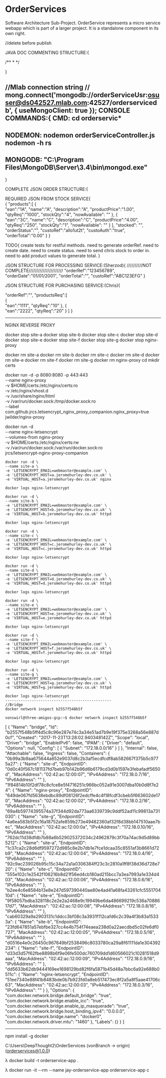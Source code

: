 # OrderServices
Software Architecture Sub-Project. OrderService represents a micro service webapp which is part of a larger project. It is a standalone component in its own right.

//delete before publish

JAVA DOC COMMENTING STRUCTURE:{

/**
 *
 */
 
}

//Mlab connection string
// mong.connect('mongodb://orderServiceUsr:osuser@ds042527.mlab.com:42527/orderservicedb', { useMongoClient: true });
CONSOLE COMMANDS:{
CMD:
cd orderservic*
----------------------------------
NODEMON:
nodemon orderServiceController.js
nodemon -h
rs
----------------------------------
MONGODB:
"C:\Program Files\MongoDB\Server\3.4\bin\mongod.exe"
----------------------------------
}


COMPLETE JSON ORDER STRUCTURE:{  


REQUIRED JSON FROM STOCK SERVICE{  
  {
	"products":[
      {  
         "ean":"1A",
         "name":"A",
         "description":"A",
         "productPrice":"1.00",
         "qtyReq":"1000",
         "stockQty":"4",
         "nowAvailable": ""
      },
      {  
         "ean":"3C",
         "name":"C",
         "description":"C",
         "productPrice":"4.00",
         "qtyReq":"250",
         "stockQty":"1",
         "nowAvailable": ""
      }
   ],
   "stocked": "",
   "orderStatus":"",
   "custoRef":"allo1ut2t",
   "custoAuth":"true",
   "orderTotal":"0.00"
}
}


TODO{
create tests for restful methods.
need to generate orderRef.
need to create date.
need to create status.
need to send chris stock to order in.
need to add product values to generate total.
}


JSON STRUCTURE FOR PROCESSING SERVICE:(Sherzod){
//////////NOT COMPLETE//////////////////////
	"orderRef":"123456789",
	"orderDate":"01/01/2001",
	"orderTotal":"",
	"custoRef":"ABC123EFG"
	}


JSON STRUCTURE FOR PURCHASING SERVICE:(Chris){  
   
   "orderRef":"",
   "productsReq":[  
      {  
         "ean":"1111",
         "qtyReq":"10"
      },
      {  
         "ean":"2222",
         "qtyReq":"20"
      }
   ]
}

---------------------------------------

NGINX REVERSE PROXY

docker stop site-a
docker stop site-b
docker stop site-c
docker stop site-d
docker stop site-e
docker stop site-f
docker stop site-g
docker stop nginx-proxy

docker rm site-a
docker rm site-b
docker rm site-c
docker rm site-d
docker rm site-e
docker rm site-f
docker rm site-g
docker rm nginx-proxy
cd
mkdir certs

docker run -d -p 8080:8080 -p 443:443 \
    --name nginx-proxy \
    -v $HOME/certs:/etc/nginx/certs:ro \
    -v /etc/nginx/vhost.d \
    -v /usr/share/nginx/html \
    -v /var/run/docker.sock:/tmp/docker.sock:ro \
    --label com.github.jrcs.letsencrypt_nginx_proxy_companion.nginx_proxy=true \
    jwilder/nginx-proxy
	
docker run -d \
    --name nginx-letsencrypt \
    --volumes-from nginx-proxy \
    -v $HOME/certs:/etc/nginx/certs:rw \
    -v /var/run/docker.sock:/var/run/docker.sock:ro \
    jrcs/letsencrypt-nginx-proxy-companion
	
		
	docker run -d \
    --name site-a \
	-e 'LETSENCRYPT_EMAIL=webmaster@example.com' \
    -e 'LETSENCRYPT_HOST=a.jeromehurley-dev.co.uk' \
    -e 'VIRTUAL_HOST=a.jeromehurley-dev.co.uk' nginx
	
	docker logs nginx-letsencrypt
	
	docker run -d \
    --name site-b \
	-e 'LETSENCRYPT_EMAIL=webmaster@example.com' \
    -e 'LETSENCRYPT_HOST=b.jeromehurley-dev.co.uk' \
    -e 'VIRTUAL_HOST=b.jeromehurley-dev.co.uk' httpd
	
	docker logs nginx-letsencrypt
	
	docker run -d \
    --name site-c \
	-e 'LETSENCRYPT_EMAIL=webmaster@example.com' \
    -e 'LETSENCRYPT_HOST=c.jeromehurley-dev.co.uk' \
    -e 'VIRTUAL_HOST=c.jeromehurley-dev.co.uk' httpd
	
	docker logs nginx-letsencrypt
	
	docker run -d \
    --name site-d \
	-e 'LETSENCRYPT_EMAIL=webmaster@example.com' \
    -e 'LETSENCRYPT_HOST=d.jeromehurley-dev.co.uk' \
    -e 'VIRTUAL_HOST=d.jeromehurley-dev.co.uk' httpd
	
	docker logs nginx-letsencrypt
	
	docker run -d \
    --name site-e \
	-e 'LETSENCRYPT_EMAIL=webmaster@example.com' \
    -e 'LETSENCRYPT_HOST=e.jeromehurley-dev.co.uk' \
    -e 'VIRTUAL_HOST=e.jeromehurley-dev.co.uk' httpd
	
	docker logs nginx-letsencrypt
	
	docker run -d \
    --name site-f \
	-e 'LETSENCRYPT_EMAIL=webmaster@example.com' \
    -e 'LETSENCRYPT_HOST=f.jeromehurley-dev.co.uk' \
    -e 'VIRTUAL_HOST=f.jeromehurley-dev.co.uk' httpd
	
	docker logs nginx-letsencrypt
	
	docker run -d \
    --name site-g \
	-e 'LETSENCRYPT_EMAIL=webmaster@example.com' \
    -e 'LETSENCRYPT_HOST=g.jeromehurley-dev.co.uk' \
    -e 'VIRTUAL_HOST=g.jeromehurley-dev.co.uk' httpd
	
	docker logs nginx-letsencrypt
	------------------------------------------------
	//Bridge
	docker network inspect b2557f548b5f
	
	vonswirl@three-amigos-gcp:~$ docker network inspect b2557f548b5f
[
    {
        "Name": "bridge",
        "Id": "b2557f548b5ff4d5c8c96e287e74c3a34e51ad7b9e19f375e3268a56e887d0cf",
        "Created": "2017-11-23T13:28:02.940348142Z",
        "Scope": "local",
        "Driver": "bridge",
        "EnableIPv6": false,
        "IPAM": {
            "Driver": "default",
            "Options": null,
            "Config": [
                {
                    "Subnet": "172.18.0.0/16"
                }
            ]
        },
        "Internal": false,
        "Attachable": false,
        "Ingress": false,
        "Containers": {
            "0b99a3b9aa675644a652e9037d8c2b3af5ecdfcdf8ab582667f375b5c9775a27": {
                "Name": "site-d",
                "EndpointID": "0d0c40f567c181137fd7beb97b142b96d6b6179cd3d0b1597e3febafadf5650d",
                "MacAddress": "02:42:ac:12:00:07",
                "IPv4Address": "172.18.0.7/16",
                "IPv6Address": ""
            },
            "1f84814b10f2df78c8cfce8e5f4716251c966bc052a91e3007dba10b0d8f7e24": {
                "Name": "nginx-proxy",
                "EndpointID": "649de067fd5638ebdbc89df08126f2edcffe4c4f18fcdf3cbeb5f663602de170",
                "MacAddress": "02:42:ac:12:00:02",
                "IPv4Address": "172.18.0.2/16",
                "IPv6Address": ""
            },
            "69a4b59774395574a37f344d92da773aa6339739c9ddf52ad11c99813a731030": {
                "Name": "site-g",
                "EndpointID": "4a6ea583b5f2c16a18752afe859b273e49482360af32f8d38bb147510aae7bec",
                "MacAddress": "02:42:ac:12:00:0a",
                "IPv4Address": "172.18.0.10/16",
                "IPv6Address": ""
            },
            "762dc11d38dfdb7b88a6b529025372034c24962879c3f70a74ac9d5d89bb5212": {
                "Name": "site-a",
                "EndpointID": "1c37ca2c28d6df9597272d985c8e2b7db1e7fce1dcaa35c8551af3b8661d72b9",
                "MacAddress": "02:42:ac:12:00:04",
                "IPv4Address": "172.18.0.4/16",
                "IPv6Address": ""
            },
            "92c9ac239026b95c15c34a72a1a0306384ff23c3c2810a1ff8f38d36d728e720": {
                "Name": "site-c",
                "EndpointID": "555e102c1e2542f106216b8d21f56ed4cb180ad215bcc7a3ea7993a1e334d403",
                "MacAddress": "02:42:ac:12:00:06",
                "IPv4Address": "172.18.0.6/16",
                "IPv6Address": ""
            },
            "b2ee4c6e8584b13e8e247d597390440ae80e4ad41a68fa43261cfc555170410d": {
                "Name": "site-e",
                "EndpointID": "9f58057bdba328118c2e2e2a2468e9c19949be6da486699219c536a7088617d7",
                "MacAddress": "02:42:ac:12:00:08",
                "IPv4Address": "172.18.0.8/16",
                "IPv6Address": ""
            },
            "cab60329a9a2903131c1ddcc3bf08c3a3931f112cafd6c2c39a4f3b83a15333a": {
                "Name": "site-b",
                "EndpointID": "23fd647851a57ebfbe327cc4e4b754f74eaea238d0a22aecdbd5c02fe6df0727",
                "MacAddress": "02:42:ac:12:00:05",
                "IPv4Address": "172.18.0.5/16",
                "IPv6Address": ""
            },
            "d0516e4e0c26450c967649bf2538496c8033780ca29a8f61111da1e304392234": {
                "Name": "site-f",
                "EndpointID": "d33d3d57f62fbe8898b6f9e06fe500dc760709dd1d60566021c10281518d9aaa",
                "MacAddress": "02:42:ac:12:00:09",
                "IPv4Address": "172.18.0.9/16",
                "IPv6Address": ""
            },
            "dd5633b62db9444169ee1698129bd82f6fa5871b45d48a7bbc6a92e688b0511c": {
                "Name": "nginx-letsencrypt",
                "EndpointID": "51ee7340e88f41b8483bde0b7b923fd0a8eb517473ec8f2a5a8f5aae41706c63",
                "MacAddress": "02:42:ac:12:00:03",
                "IPv4Address": "172.18.0.3/16",
                "IPv6Address": ""
            }
        },
        "Options": {
            "com.docker.network.bridge.default_bridge": "true",
            "com.docker.network.bridge.enable_icc": "true",
            "com.docker.network.bridge.enable_ip_masquerade": "true",
            "com.docker.network.bridge.host_binding_ipv4": "0.0.0.0",
            "com.docker.network.bridge.name": "docker0",
            "com.docker.network.driver.mtu": "1460"
        },
        "Labels": {}
    }
]

---------------------------------

npm install -g docker

C:\Users\DeepThought2\OrderServices (vonBranch -> origin) (orderservices@1.0.0)

λ docker build -t orderservice-app .

λ docker run -it --rm --name jay-orderservice-app  orderservice-app
c

	
	
	





